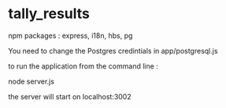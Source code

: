 tally_results
=============

npm packages :
  express,
  i18n,
  hbs,
  pg
  
You need to change the Postgres credintials in app/postgresql.js 

to run the application from the command line :

node server.js

the server will start on localhost:3002


